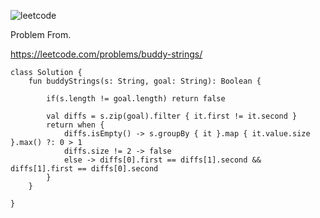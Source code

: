 ![leetcode](https://github.com/MYKIM95/LeetcodeDaily/assets/77060863/90251849-b113-444b-8aae-cd79ea225b9c)

Problem From.

https://leetcode.com/problems/buddy-strings/

```
class Solution {
    fun buddyStrings(s: String, goal: String): Boolean {
        
        if(s.length != goal.length) return false
        
        val diffs = s.zip(goal).filter { it.first != it.second }
        return when {
            diffs.isEmpty() -> s.groupBy { it }.map { it.value.size }.max() ?: 0 > 1
            diffs.size != 2 -> false
            else -> diffs[0].first == diffs[1].second && diffs[1].first == diffs[0].second
        }
    }
    
}
```
